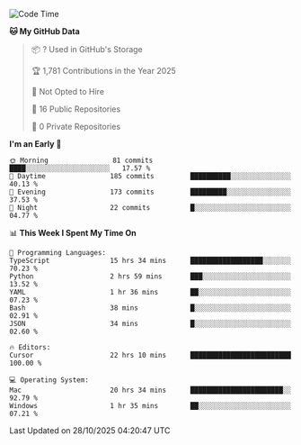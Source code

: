 <!--START_SECTION:waka-->
![Code Time](http://img.shields.io/badge/Code%20Time-7%2C992%20hrs%2029%20mins-blue)

**🐱 My GitHub Data** 

> 📦 ? Used in GitHub's Storage 
 > 
> 🏆 1,781 Contributions in the Year 2025
 > 
> 🚫 Not Opted to Hire
 > 
> 📜 16 Public Repositories 
 > 
> 🔑 0 Private Repositories 
 > 
**I'm an Early 🐤** 

```text
🌞 Morning                81 commits          ████░░░░░░░░░░░░░░░░░░░░░   17.57 % 
🌆 Daytime                185 commits         ██████████░░░░░░░░░░░░░░░   40.13 % 
🌃 Evening                173 commits         █████████░░░░░░░░░░░░░░░░   37.53 % 
🌙 Night                  22 commits          █░░░░░░░░░░░░░░░░░░░░░░░░   04.77 % 
```


📊 **This Week I Spent My Time On** 

```text
💬 Programming Languages: 
TypeScript               15 hrs 34 mins      ██████████████████░░░░░░░   70.23 % 
Python                   2 hrs 59 mins       ███░░░░░░░░░░░░░░░░░░░░░░   13.52 % 
YAML                     1 hr 36 mins        ██░░░░░░░░░░░░░░░░░░░░░░░   07.23 % 
Bash                     38 mins             █░░░░░░░░░░░░░░░░░░░░░░░░   02.91 % 
JSON                     34 mins             █░░░░░░░░░░░░░░░░░░░░░░░░   02.60 % 

🔥 Editors: 
Cursor                   22 hrs 10 mins      █████████████████████████   100.00 % 

💻 Operating System: 
Mac                      20 hrs 34 mins      ███████████████████████░░   92.79 % 
Windows                  1 hr 35 mins        ██░░░░░░░░░░░░░░░░░░░░░░░   07.21 % 
```


 Last Updated on 28/10/2025 04:20:47 UTC
<!--END_SECTION:waka-->

